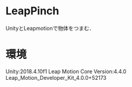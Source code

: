 # LeapPinch

UnityとLeapmotionで物体をつまむ．

# 環境
Unity:2018.4.10f1
Leap Motion Core Version:4.4.0
Leap_Motion_Developer_Kit_4.0.0+52173